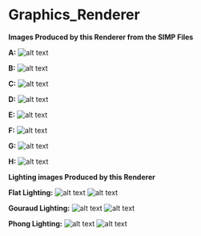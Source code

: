 # Graphics_Renderer

**Images Produced by this Renderer from the SIMP Files**

**A:**
![alt text](/Output_Image_Files/pageA.PNG)

**B:**
![alt text](/Output_Image_Files/pageB.PNG)

**C:**
![alt text](/Output_Image_Files/pageC.PNG)

**D:**
![alt text](/Output_Image_Files/pageD.PNG)

**E:**
![alt text](/Output_Image_Files/pageE.PNG)

**F:**
![alt text](/Output_Image_Files/pageF.PNG)

**G:**
![alt text](/Output_Image_Files/pageG.PNG)

**H:**
![alt text](/Output_Image_Files/pageH.PNG)

**Lighting images Produced by this Renderer**

**Flat Lighting:**
![alt text](/Lighting_Test_Files/FlatSphere.PNG)
![alt text](/Lighting_Test_Files/FlatTeaCup.PNG)

**Gouraud Lighting:**
![alt text](/Lighting_Test_Files/GouraudSphere.PNG)
![alt text](/Lighting_Test_Files/GouraudTeaCup.PNG)

**Phong Lighting:**
![alt text](/Lighting_Test_Files/PhongSphere.PNG)
![alt text](/Lighting_Test_Files/PhongTeaPot.PNG)

